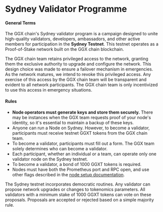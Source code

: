 # Sydney Validator Programme

#### General Terms

The GGX chain's Sydney validator program is a campaign designed to unite high-quality validators, developers, ambassadors, and other active members for participation in the **Sydney Testnet**. This testnet operates as a Proof-of-Stake network built on the GGX chain blockchain.

The GGX chain team retains privileged access to the network, granting them the exclusive authority to upgrade and configure the network. This design choice was made to ensure a failover mechanism in emergencies. As the network matures, we intend to revoke this privileged access. Any exercise of this access by the GGX chain team will be transparent and evident to all network participants. The GGX chain team is only incentivized to use this access in emergency situations.

#### Rules
* **Node operators must generate keys and store them securely.** There may be instances when the GGX team requests proof of your node's identity, so it's essential to maintain a backup of these keys.
* Anyone can run a Node on Sydney. However, to become a validator, participants must receive testnet GGXT tokens from the GGX chain team.
* To become a validator, participants must fill out a form. The GGX team solely determines who can become a validator.
* Each participant, whether an individual or a team, can operate only one validator node on the Sydney testnet.
* To become a validator, a bond of 1000 GGXT tokens is required.
* Nodes must have both the Prometheus port and RPC open, and use other flags described in the [node setup documentation](validator-guides/how-to-setup-a-validator-node.md).

The Sydney testnet incorporates democratic routines. Any validator can propose network upgrades or changes to tokenomics parameters. All validators with a minimum stake of 1000 GGXT tokens can vote on these proposals. Proposals are accepted or rejected based on a simple majority rule.
